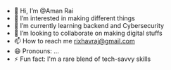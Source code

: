 - 👋 Hi, I’m @Aman Rai
- 👀 I’m interested in making different things
- 🌱 I’m currently learning backend and Cybersecurity
- 💞️ I’m looking to collaborate on making digital stuffs
- 📫 How to reach me rixhavraj@gmail.com
- 😄 Pronouns: ...
- ⚡ Fun fact: I'm a rare blend of tech-savvy skills

<!---
Rixhavraj/Rixhavraj is a ✨ special ✨ repository because its `README.md` (this file) appears on your GitHub profile.
You can click the Preview link to take a look at your changes.
--->
